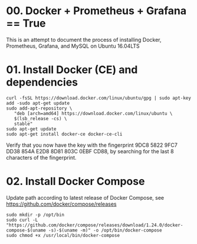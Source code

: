 # 00. Docker + Prometheus + Grafana == True

This is an attempt to document the process of installing Docker, Prometheus, Grafana, and MySQL on Ubuntu 16.04LTS<br>

# 01. Install Docker (CE) and dependencies
```
curl -fsSL https://download.docker.com/linux/ubuntu/gpg | sudo apt-key add -sudo apt-get update
sudo add-apt-repository \
   "deb [arch=amd64] https://download.docker.com/linux/ubuntu \
   $(lsb_release -cs) \
   stable"
sudo apt-get update
sudo apt-get install docker-ce docker-ce-cli
```

Verify that you now have the key with the fingerprint 9DC8 5822 9FC7 DD38 854A E2D8 8D81 803C 0EBF CD88, by searching for the last 8 characters of the fingerprint.

# 02. Install Docker Compose

Update path according to latest release of Docker Compose, see https://github.com/docker/compose/releases
```
sudo mkdir -p /opt/bin
sudo curl -L "https://github.com/docker/compose/releases/download/1.24.0/docker-compose-$(uname -s)-$(uname -m)" -o /opt/bin/docker-compose
sudo chmod +x /usr/local/bin/docker-compose
```
